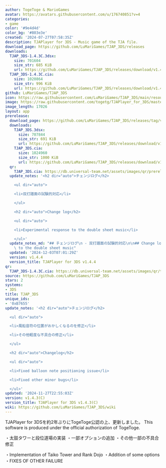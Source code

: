 ```yaml
---
author: TogeToge & MarioGames
avatar: https://avatars.githubusercontent.com/u/176740851?v=4
categories:
- game
color: '#9e4d4d'
color_bg: '#803e3e'
created: '2024-07-27T07:58:35Z'
description: TJAPlayer for 3DS - Music game of the TJA file.
download_page: https://github.com/LuMariGames/TJAP_3DS/releases
downloads:
  TJAP_3DS-1.4.3C.3dsx:
    size: 701604
    size_str: 685 KiB
    url: https://github.com/LuMariGames/TJAP_3DS/releases/download/v1.4.3%28C%29/TJAP_3DS-1.4.3C.3dsx
  TJAP_3DS-1.4.3C.cia:
    size: 1020864
    size_str: 996 KiB
    url: https://github.com/LuMariGames/TJAP_3DS/releases/download/v1.4.3%28C%29/TJAP_3DS-1.4.3C.cia
github: LuMariGames/TJAP_3DS
icon: https://raw.githubusercontent.com/LuMariGames/TJAP_3DS/main/resource/icon.png
image: https://raw.githubusercontent.com/togetg/TJAPlayer_for_3DS/master/resource/banner.png
image_length: 17026
layout: app
prerelease:
  download_page: https://github.com/LuMariGames/TJAP_3DS/releases/tag/v1.4.4
  downloads:
    TJAP_3DS.3dsx:
      size: 707844
      size_str: 691 KiB
      url: https://github.com/LuMariGames/TJAP_3DS/releases/download/v1.4.4/TJAP_3DS.3dsx
    TJAP_3DS.cia:
      size: 1024960
      size_str: 1000 KiB
      url: https://github.com/LuMariGames/TJAP_3DS/releases/download/v1.4.4/TJAP_3DS.cia
  qr:
    TJAP_3DS.cia: https://db.universal-team.net/assets/images/qr/prerelease/tjap_3ds-cia.png
  update_notes: '<h2 dir="auto">チェンジログ</h2>

    <ul dir="auto">

    <li>双打譜面の試験的対応</li>

    </ul>

    <h2 dir="auto">Change log</h2>

    <ul dir="auto">

    <li>Experimental response to the double sheet music</li>

    </ul>'
  update_notes_md: "## チェンジログ\n - 双打譜面の試験的対応\n\n## Change log\n- Experimental response\
    \ to the double sheet music"
  updated: '2024-12-03T07:01:29Z'
  version: v1.4.4
  version_title: TJAPlayer for 3DS v1.4.4
qr:
  TJAP_3DS-1.4.3C.cia: https://db.universal-team.net/assets/images/qr/tjap_3ds-1-4-3c-cia.png
source: https://github.com/LuMariGames/TJAP_3DS
stars: 2
systems:
- 3DS
title: TJAP_3DS
unique_ids:
- '0xB7655'
update_notes: '<h2 dir="auto">チェンジログ</h2>

  <ul dir="auto">

  <li>風船音符の位置がおかしくなるのを修正</li>

  <li>その他軽度な不具合の修正</li>

  </ul>

  <h2 dir="auto">Changelog</h2>

  <ul dir="auto">

  <li>Fixed balloon note positioning issue</li>

  <li>Fixed other minor bugs</li>

  </ul>'
updated: '2024-11-27T22:55:03Z'
version: v1.4.3(C)
version_title: TJAPlayer for 3DS v1.4.3(C)
wiki: https://github.com/LuMariGames/TJAP_3DS/wiki
---
```

TJAPlayer for 3DSを約2年ぶりにTogeToge公認の上、更新しました。
This software is produced under the official authorization of TogeToge.

・太鼓タワーと段位道場の実装
・一部オプションの追加
・その他一部の不具合修正

・Implementation of Taiko Tower and Rank Dojo
・Addition of some options
・FIXES OF OTHER FAILURE
